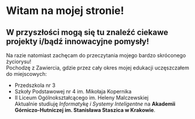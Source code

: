 # Witam na mojej stronie!  
## W przyszłości mogą się tu znaleźć ciekawe projekty i/bądź innowacyjne pomysły!  


Na razie natomiast zachęcam do przeczytania mojego bardzo skróconego życiorysu!  
Pochodzę z Zawiercia, gdzie przez cały okres mojej edukacji uczęszczałem do miejscowych:  
* Przedszkola nr 3  
* Szkoły Podstawowej nr 4 im. Mikołaja Kopernika  
* II Liceum Ogólnokształcącego im. Heleny Malczewskiej  
Aktualnie studiuję *Informatykę i Systemy Inteligentne* na **Akademii Górniczo-Hutniczej im. Stanisława Staszica w Krakowie**.  
